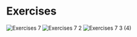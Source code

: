 # Exercises
![Exercises 7](https://github.com/SuperSimpleDev/javascript-course/assets/70604577/10d9eb95-d0b0-40a1-ba93-29a7e28340f2)
![Exercises 7 2](https://user-images.githubusercontent.com/70604577/229874034-96435582-d769-44ee-ad12-cfd9da855bc1.png)
![Exercises 7 3 (4)](https://github.com/SuperSimpleDev/javascript-course/assets/70604577/0d9813c9-fffc-4254-a973-62a12795fd13)

